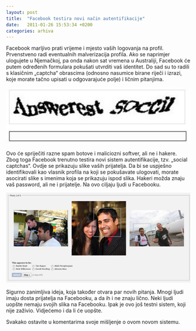 ```yaml
---
layout: post
title:  "Facebook testira novi način autentifikacije"
date:   2011-01-26 15:53:34 +0200
categories: arhiva
---
```

Facebook marljivo prati vrijeme i mjesto vaših logovanja na profil. Prvenstveno radi eventualnih malverizacija profila. Ako se naprimjer ulogujete u Njemačkoj, pa onda nakon sat vremena u Australiji, Facebook će putem određenih formulara pokušati utvrditi vaš identitet. Do sad su to radili s klasičnim „captcha“ obrascima (odnosno nasumice birane riječi i izrazi, koje morate tačno upisati u odgovarajuće polje) i ličnim pitanjima.

<img src="/assets/fb_aut_1.jpg" width="600" />

Ovo će spriječiti razne spam botove i maliciozni softver, ali ne i hakere. Zbog toga Facebook trenutno testira novi sistem autentifikacije, tzv. „social captchas“. Ovdje se prikazuju slike vaših prijatelja. Da bi se uspješno identifikovali kao vlasnik profila na koji se pokušavate ulogovati, morate asocirati slike s imenima koja se prikazuju ispod slika. Hakeri možda znaju vaš password, ali ne i prijatelje. Na ovo ciljaju ljudi u Facebooku.

<img src="/assets/fb_aut_2.jpg" width="600" />

Sigurno zanimljiva ideja, koja također otvara par novih pitanja. Mnogi ljudi imaju dosta prijatelja na Facebooku, a da ih i ne znaju lično. Neki ljudi uopšte nemaju svojih slika na Facebooku. Ipak je ovo još testni sistem, koji nije zaživio. Vidjećemo i da li će uopšte.

Svakako ostavite u komentarima svoje mišljenje o ovom novom sistemu.
